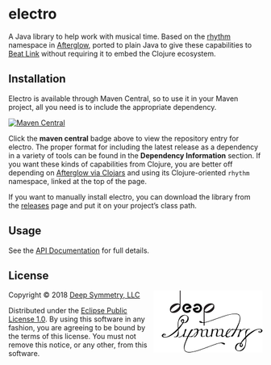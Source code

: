 # electro

A Java library to help work with musical time. Based on the
[rhythm](https://github.com/brunchboy/afterglow/blob/master/src/afterglow/rhythm.clj)
namespace in
[Afterglow](https://github.com/brunchboy/afterglow#afterglow), ported
to plain Java to give these capabilities to [Beat
Link](https://github.com/brunchboy/beat-link#beat-link) without
requiring it to embed the Clojure ecosystem.

## Installation

Electro is available through Maven Central, so to use it in your Maven
project, all you need  is to include the appropriate dependency.

[![Maven Central](https://maven-badges.herokuapp.com/maven-central/org.deepsymmetry/electro/badge.svg)](https://maven-badges.herokuapp.com/maven-central/org.deepsymmetry/electro)

Click the **maven central** badge above to view the repository entry
for electro. The proper format for including the latest release as a
dependency in a variety of tools can be found in the **Dependency
Information** section. If you want these kinds of capabilities from
Clojure, you are better off depending on
[Afterglow via Clojars](https://clojars.org/afterglow) and using its
Clojure-oriented `rhythm` namespace, linked at the top of the page.

If you want to manually install electro, you can download the library
from the [releases](https://github.com/brunchboy/electro/releases)
page and put it on your project&rsquo;s class path.

## Usage

See the [API Documentation](http://deepsymmetry.org/electro/apidocs/)
for full details.

## License

<img align="right" alt="Deep Symmetry" src="assets/DS-logo-bw-200-padded-left.png">

Copyright © 2018 [Deep Symmetry, LLC](http://deepsymmetry.org)

Distributed under the
[Eclipse Public License 1.0](http://opensource.org/licenses/eclipse-1.0.php).
By using this software in any fashion, you are agreeing to be bound by
the terms of this license. You must not remove this notice, or any
other, from this software.
